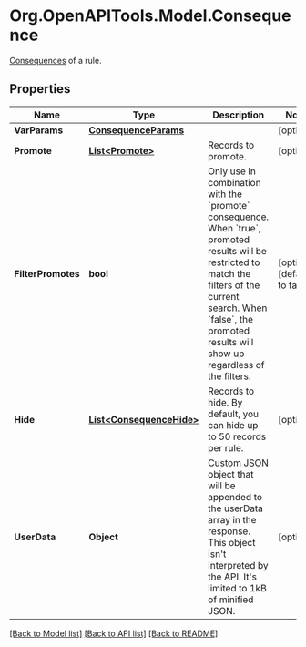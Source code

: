 # Org.OpenAPITools.Model.Consequence
[Consequences](https://www.algolia.com/doc/guides/managing-results/rules/rules-overview/#consequences) of a rule. 

## Properties

Name | Type | Description | Notes
------------ | ------------- | ------------- | -------------
**VarParams** | [**ConsequenceParams**](ConsequenceParams.md) |  | [optional] 
**Promote** | [**List&lt;Promote&gt;**](Promote.md) | Records to promote. | [optional] 
**FilterPromotes** | **bool** | Only use in combination with the &#x60;promote&#x60; consequence. When &#x60;true&#x60;, promoted results will be restricted to match the filters of the current search. When &#x60;false&#x60;, the promoted results will show up regardless of the filters. | [optional] [default to false]
**Hide** | [**List&lt;ConsequenceHide&gt;**](ConsequenceHide.md) | Records to hide. By default, you can hide up to 50 records per rule. | [optional] 
**UserData** | **Object** | Custom JSON object that will be appended to the userData array in the response. This object isn&#39;t interpreted by the API. It&#39;s limited to 1kB of minified JSON. | [optional] 

[[Back to Model list]](../README.md#documentation-for-models) [[Back to API list]](../README.md#documentation-for-api-endpoints) [[Back to README]](../README.md)

